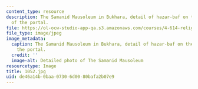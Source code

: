 ```yaml
---
content_type: resource
description: The Samanid Mausoleum in Bukhara, detail of hazar-baf on the spandrel
  of the portal.
file: https://ol-ocw-studio-app-qa.s3.amazonaws.com/courses/4-614-religious-architecture-and-islamic-cultures-fall-2002/de46a14b0baa07306d0080bafa2b07e9_1052.jpg
file_type: image/jpeg
image_metadata:
  caption: The Samanid Mausoleum in Bukhara, detail of hazar-baf on the spandrel of
    the portal.
  credit: ''
  image-alt: Detailed photo of The Samanid Mausoleum
resourcetype: Image
title: 1052.jpg
uid: de46a14b-0baa-0730-6d00-80bafa2b07e9
---
```

